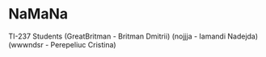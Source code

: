 # NaMaNa
TI-237 Students
(GreatBritman - Britman Dmitrii)
(nojjja - Iamandi Nadejda)
(wwwndsr - Perepeliuc Cristina)
